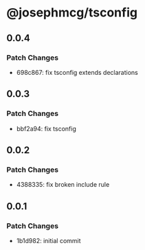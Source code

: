 # @josephmcg/tsconfig

## 0.0.4

### Patch Changes

- 698c867: fix tsconfig extends declarations

## 0.0.3

### Patch Changes

- bbf2a94: fix tsconfig

## 0.0.2

### Patch Changes

- 4388335: fix broken include rule

## 0.0.1

### Patch Changes

- 1b1d982: initial commit
